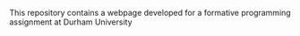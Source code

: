 This repository contains a webpage developed for a formative programming assignment at Durham University

